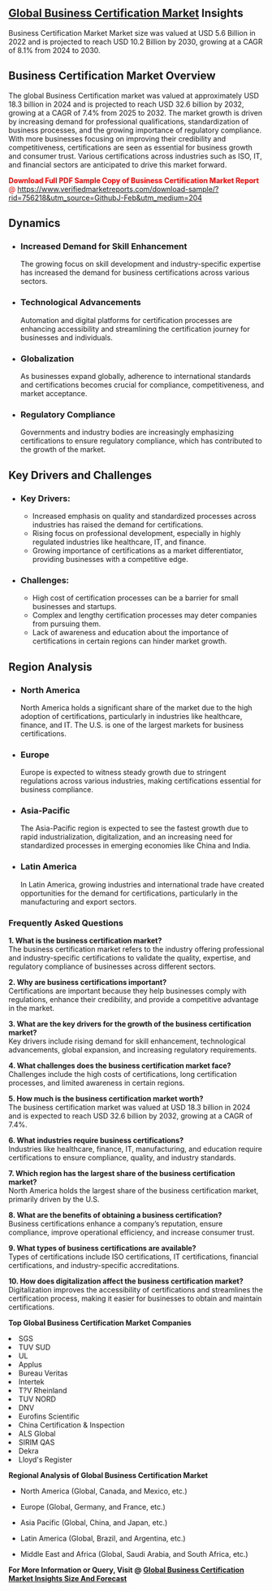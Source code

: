 <h2><a href="https://www.verifiedmarketreports.com/download-sample/?rid=756218&amp;utm_source=GithubJ&amp;utm_medium=204" target="_blank">Global Business Certification Market</a> Insights</h2><p>Business Certification Market Market size was valued at USD 5.6 Billion in 2022 and is projected to reach USD 10.2 Billion by 2030, growing at a CAGR of 8.1% from 2024 to 2030.</p><p> <h2>Business Certification Market Overview</h2> <p>The global Business Certification market was valued at approximately USD 18.3 billion in 2024 and is projected to reach USD 32.6 billion by 2032, growing at a CAGR of 7.4% from 2025 to 2032. The market growth is driven by increasing demand for professional qualifications, standardization of business processes, and the growing importance of regulatory compliance. With more businesses focusing on improving their credibility and competitiveness, certifications are seen as essential for business growth and consumer trust. Various certifications across industries such as ISO, IT, and financial sectors are anticipated to drive this market forward.</p> <p><p><span class=""><span style="color: #ff0000;"><strong>Download Full PDF Sample Copy of Business Certification Market Report</strong> @ </span><a href="https://www.verifiedmarketreports.com/download-sample/?rid=756218&amp;utm_source=GithubJ-Feb&amp;utm_medium=204" target="_blank">https://www.verifiedmarketreports.com/download-sample/?rid=756218&amp;utm_source=GithubJ-Feb&amp;utm_medium=204</a></span></p></p> <h2>Dynamics</h2> <ul> <li><h3>Increased Demand for Skill Enhancement</h3> The growing focus on skill development and industry-specific expertise has increased the demand for business certifications across various sectors.</li> <li><h3>Technological Advancements</h3> Automation and digital platforms for certification processes are enhancing accessibility and streamlining the certification journey for businesses and individuals.</li> <li><h3>Globalization</h3> As businesses expand globally, adherence to international standards and certifications becomes crucial for compliance, competitiveness, and market acceptance.</li> <li><h3>Regulatory Compliance</h3> Governments and industry bodies are increasingly emphasizing certifications to ensure regulatory compliance, which has contributed to the growth of the market.</li> </ul> <h2>Key Drivers and Challenges</h2> <ul> <li><h3>Key Drivers:</h3> <ul> <li>Increased emphasis on quality and standardized processes across industries has raised the demand for certifications.</li> <li>Rising focus on professional development, especially in highly regulated industries like healthcare, IT, and finance.</li> <li>Growing importance of certifications as a market differentiator, providing businesses with a competitive edge.</li> </ul> </li> <li><h3>Challenges:</h3> <ul> <li>High cost of certification processes can be a barrier for small businesses and startups.</li> <li>Complex and lengthy certification processes may deter companies from pursuing them.</li> <li>Lack of awareness and education about the importance of certifications in certain regions can hinder market growth.</li> </ul> </li> </ul> <h2>Region Analysis</h2> <ul> <li><h3>North America</h3> North America holds a significant share of the market due to the high adoption of certifications, particularly in industries like healthcare, finance, and IT. The U.S. is one of the largest markets for business certifications.</li> <li><h3>Europe</h3> Europe is expected to witness steady growth due to stringent regulations across various industries, making certifications essential for business compliance.</li> <li><h3>Asia-Pacific</h3> The Asia-Pacific region is expected to see the fastest growth due to rapid industrialization, digitalization, and an increasing need for standardized processes in emerging economies like China and India.</li> <li><h3>Latin America</h3> In Latin America, growing industries and international trade have created opportunities for the demand for certifications, particularly in the manufacturing and export sectors.</li> </ul> <h3>Frequently Asked Questions</h3> <p><b>1. What is the business certification market?</b><br> The business certification market refers to the industry offering professional and industry-specific certifications to validate the quality, expertise, and regulatory compliance of businesses across different sectors.</p> <p><b>2. Why are business certifications important?</b><br> Certifications are important because they help businesses comply with regulations, enhance their credibility, and provide a competitive advantage in the market.</p> <p><b>3. What are the key drivers for the growth of the business certification market?</b><br> Key drivers include rising demand for skill enhancement, technological advancements, global expansion, and increasing regulatory requirements.</p> <p><b>4. What challenges does the business certification market face?</b><br> Challenges include the high costs of certifications, long certification processes, and limited awareness in certain regions.</p> <p><b>5. How much is the business certification market worth?</b><br> The business certification market was valued at USD 18.3 billion in 2024 and is expected to reach USD 32.6 billion by 2032, growing at a CAGR of 7.4%.</p> <p><b>6. What industries require business certifications?</b><br> Industries like healthcare, finance, IT, manufacturing, and education require certifications to ensure compliance, quality, and industry standards.</p> <p><b>7. Which region has the largest share of the business certification market?</b><br> North America holds the largest share of the business certification market, primarily driven by the U.S.</p> <p><b>8. What are the benefits of obtaining a business certification?</b><br> Business certifications enhance a company’s reputation, ensure compliance, improve operational efficiency, and increase consumer trust.</p> <p><b>9. What types of business certifications are available?</b><br> Types of certifications include ISO certifications, IT certifications, financial certifications, and industry-specific accreditations.</p> <p><b>10. How does digitalization affect the business certification market?</b><br> Digitalization improves the accessibility of certifications and streamlines the certification process, making it easier for businesses to obtain and maintain certifications.</p> </p><p><strong>Top Global Business Certification Market Companies</strong></p><div data-test-id=""><p><li>SGS</li><li> TUV SUD</li><li> UL</li><li> Applus</li><li> Bureau Veritas</li><li> Intertek</li><li> T?V Rheinland</li><li> TUV NORD</li><li> DNV</li><li> Eurofins Scientific</li><li> China Certification & Inspection</li><li> ALS Global</li><li> SIRIM QAS</li><li> Dekra</li><li> Lloyd's Register</li></p><div><strong>Regional Analysis of&nbsp;Global Business Certification Market</strong></div><ul><li dir="ltr"><p dir="ltr">North America&nbsp;(Global, Canada, and Mexico, etc.)</p></li><li dir="ltr"><p dir="ltr">Europe (Global, Germany, and France, etc.)</p></li><li dir="ltr"><p dir="ltr">Asia Pacific&nbsp;(Global, China, and Japan, etc.)</p></li><li dir="ltr"><p dir="ltr">Latin America&nbsp;(Global, Brazil, and Argentina, etc.)</p></li><li dir="ltr">Middle East and Africa&nbsp;(Global, Saudi Arabia, and South Africa, etc.)</li></ul><p><strong>For More Information or Query, Visit @&nbsp;</strong><strong><a href="https://www.verifiedmarketreports.com/product/business-certification-market/?utm_source=GithubJ&amp;utm_medium=204" target="_blank">Global Business Certification Market Insights Size And Forecast</a></strong></p></div>
